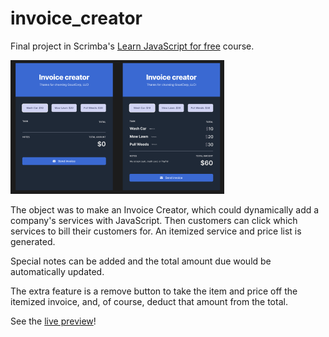 # invoice_creator
Final project in Scrimba's [Learn JavaScript for free](https://scrimba.com/learn/learnjavascript/module-3-final-solo-project-invoice-creator-cVbPpRhD) course. 

![screenhot of empty and filled in Invoice Creator](https://github.com/JoleneKearse/invoice_creator/blob/main/screenshot.png)

The object was to make an Invoice Creator, which could dynamically add a company's services with JavaScript. Then customers can click which services to bill their customers for. An itemized service and price list is generated.

Special notes can be added and the total amount due would be automatically updated.

The extra feature is a remove button to take the item and price off the itemized invoice, and, of course, deduct that amount from the total.

See the [live preview](https://jolenekearse.github.io/invoice_creator/)!
